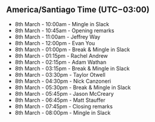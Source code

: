 ## America/Santiago Time (UTC−03:00)

- 8th March - 10:00am - Mingle in Slack
- 8th March - 10:45am - Opening remarks
- 8th March - 11:00am - Jeffrey Way
- 8th March - 12:00pm - Evan You
- 8th March - 01:00pm - Break & Mingle in Slack
- 8th March - 01:15pm - Rachel Andrew
- 8th March - 02:15pm - Adam Wathan
- 8th March - 03:15pm - Break & Mingle in Slack
- 8th March - 03:30pm - Taylor Otwell
- 8th March - 04:30pm - Nick Canzoneri
- 8th March - 05:30pm - Break & Mingle in Slack
- 8th March - 05:45pm - Jason McCreary
- 8th March - 06:45pm - Matt Stauffer
- 8th March - 07:45pm - Closing remarks
- 8th March - 08:00pm - Mingle in Slack
